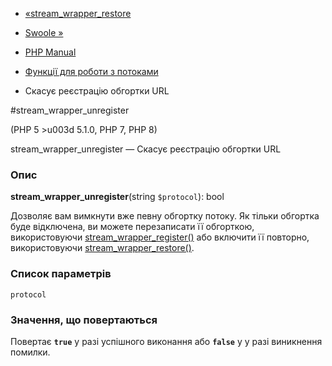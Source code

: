 - [«stream_wrapper_restore](function.stream-wrapper-restore.md)
- [Swoole »](book.swoole.md)

- [PHP Manual](index.md)
- [Функції для роботи з потоками](ref.stream.md)
- Скасує реєстрацію обгортки URL

#stream_wrapper_unregister

(PHP 5 \>u003d 5.1.0, PHP 7, PHP 8)

stream_wrapper_unregister — Скасує реєстрацію обгортки URL

### Опис

**stream_wrapper_unregister**(string `$protocol`): bool

Дозволяє вам вимкнути вже певну обгортку потоку. Як тільки
обгортка буде відключена, ви можете перезаписати її
обгорткою, використовуючи
[stream_wrapper_register()](function.stream-wrapper-register.md) або
включити її повторно, використовуючи
[stream_wrapper_restore()](function.stream-wrapper-restore.md).

### Список параметрів

`protocol`

### Значення, що повертаються

Повертає **`true`** у разі успішного виконання або **`false`** у
у разі виникнення помилки.
